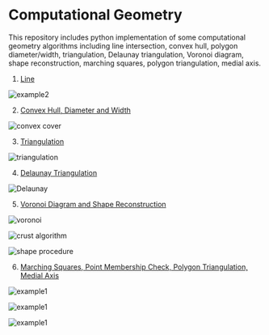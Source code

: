 # Computational Geometry
This repository includes python implementation of some
computational geometry algorithms including line intersection, convex hull, polygon diameter/width, triangulation, Delaunay triangulation, Voronoi diagram, shape reconstruction, marching squares, polygon triangulation, medial axis.

1. [Line](HW/hw1/README.md)

![example2](HW/hw1/fig2.png)

2. [Convex Hull, Diameter and Width](HW/hw2/README.md)

![convex cover](HW/hw2/test_cases/fig1.png)

3. [Triangulation](HW/hw3-1/README.md)

![triangulation](HW/hw3-1/test_cases/points-2.png)

4. [Delaunay Triangulation](HW/hw3-2/README.md)

![Delaunay](HW/hw3-2/test_cases/points-2.png)

5. [Voronoi Diagram and Shape Reconstruction](HW/hw4/README.md)

![voronoi](HW/hw4/test_cases/points-1.png)

![crust algorithm](HW/hw4/test_cases/test-file-1.png)

![shape procedure](HW/hw4/test_cases/heart_shape.png)

6. [Marching Squares, Point Membership Check, Polygon Triangulation, Medial Axis](HW/project/README.md)

![example1](HW/project/images/shape-1.png)

![example1](HW/project/images/t18.png)

![example1](HW/project/images/m18.png)
